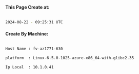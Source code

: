 
   
#### This Page Create at:

```bash

2024-08-22 - 09:25:31 UTC

```

#### Create By Machine:

```bash

Host Name : fv-az1771-630

platform  : Linux-6.5.0-1025-azure-x86_64-with-glibc2.35

Ip Local  : 10.1.0.41

```

